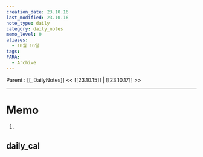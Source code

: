 ```yaml
---
creation_date: 23.10.16
last_modified: 23.10.16
note_type: daily
category: daily_notes
memo_level: 0
aliases:
  - 10월 16일
tags: 
PARA:
  - Archive
---
```

Parent : [[_DailyNotes]]
<< [[23.10.15]] | [[23.10.17]] >>

---
# Memo
1.  

## daily_cal
